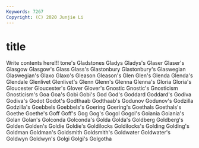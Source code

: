 ```yaml
---
Keywords: 7267
Copyright: (C) 2020 Junjie Li
---
```


# title

Write contents here!!!
tone's 
Gladstones 
Gladys
Gladys's 
Glaser 
Glaser's 
Glasgow 
Glasgow's 
Glass 
Glass's 
Glastonbury 
Glastonbury's 
Glaswegian
Glaswegian's 
Glaxo 
Glaxo's 
Gleason 
Gleason's 
Glen 
Glen's 
Glenda 
Glenda's 
Glendale
Glenlivet 
Glenlivet's 
Glenn 
Glenn's 
Glenna 
Glenna's 
Gloria 
Gloria's 
Gloucester 
Gloucester's
Glover 
Glover's 
Gnostic 
Gnostic's 
Gnosticism 
Gnosticism's 
Goa 
Goa's 
Gobi 
Gobi's
God 
God's 
Goddard 
Goddard's 
Godiva 
Godiva's 
Godot 
Godot's 
Godthaab 
Godthaab's
Godunov 
Godunov's 
Godzilla 
Godzilla's 
Goebbels 
Goebbels's 
Goering 
Goering's 
Goethals 
Goethals's
Goethe 
Goethe's 
Goff 
Goff's 
Gog 
Gog's 
Gogol 
Gogol's 
Goiania 
Goiania's
Golan 
Golan's 
Golconda 
Golconda's 
Golda 
Golda's 
Goldberg 
Goldberg's 
Golden 
Golden's
Goldie 
Goldie's 
Goldilocks 
Goldilocks's 
Golding 
Golding's 
Goldman 
Goldman's 
Goldsmith 
Goldsmith's
Goldwater 
Goldwater's 
Goldwyn 
Goldwyn's 
Golgi 
Golgi's 
Golgotha 

